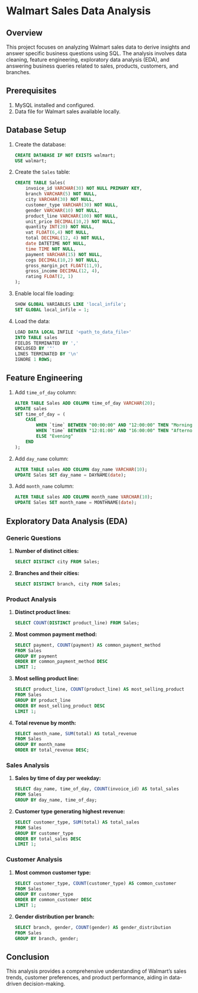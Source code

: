# Walmart Sales Data Analysis

## Overview
This project focuses on analyzing Walmart sales data to derive insights and answer specific business questions using SQL. The analysis involves data cleaning, feature engineering, exploratory data analysis (EDA), and answering business queries related to sales, products, customers, and branches.

## Prerequisites
1. MySQL installed and configured.
2. Data file for Walmart sales available locally.

## Database Setup
1. Create the database:
   ```sql
   CREATE DATABASE IF NOT EXISTS walmart;
   USE walmart;
   ```

2. Create the `Sales` table:
   ```sql
   CREATE TABLE Sales(
       invoice_id VARCHAR(30) NOT NULL PRIMARY KEY,
       branch VARCHAR(5) NOT NULL,
       city VARCHAR(30) NOT NULL,
       customer_type VARCHAR(30) NOT NULL,
       gender VARCHAR(10) NOT NULL,
       product_line VARCHAR(100) NOT NULL,
       unit_price DECIMAL(10,2) NOT NULL,
       quantity INT(20) NOT NULL,
       vat FLOAT(6,4) NOT NULL,
       total DECIMAL(12, 4) NOT NULL,
       date DATETIME NOT NULL,
       time TIME NOT NULL,
       payment VARCHAR(15) NOT NULL,
       cogs DECIMAL(10,2) NOT NULL,
       gross_margin_pct FLOAT(11,9),
       gross_income DECIMAL(12, 4),
       rating FLOAT(2, 1)
   );
   ```

3. Enable local file loading:
   ```sql
   SHOW GLOBAL VARIABLES LIKE 'local_infile';
   SET GLOBAL local_infile = 1;
   ```

4. Load the data:
   ```sql
   LOAD DATA LOCAL INFILE '<path_to_data_file>'
   INTO TABLE sales
   FIELDS TERMINATED BY ','
   ENCLOSED BY '"'
   LINES TERMINATED BY '\n'
   IGNORE 1 ROWS;
   ```

## Feature Engineering
1. Add `time_of_day` column:
   ```sql
   ALTER TABLE Sales ADD COLUMN time_of_day VARCHAR(20);
   UPDATE sales
   SET time_of_day = (
       CASE
           WHEN `time` BETWEEN "00:00:00" AND "12:00:00" THEN "Morning"
           WHEN `time` BETWEEN "12:01:00" AND "16:00:00" THEN "Afternoon"
           ELSE "Evening"
       END
   );
   ```

2. Add `day_name` column:
   ```sql
   ALTER TABLE sales ADD COLUMN day_name VARCHAR(10);
   UPDATE Sales SET day_name = DAYNAME(date);
   ```

3. Add `month_name` column:
   ```sql
   ALTER TABLE sales ADD COLUMN month_name VARCHAR(10);
   UPDATE Sales SET month_name = MONTHNAME(date);
   ```

## Exploratory Data Analysis (EDA)
### Generic Questions
1. **Number of distinct cities:**
   ```sql
   SELECT DISTINCT city FROM Sales;
   ```

2. **Branches and their cities:**
   ```sql
   SELECT DISTINCT branch, city FROM Sales;
   ```

### Product Analysis
1. **Distinct product lines:**
   ```sql
   SELECT COUNT(DISTINCT product_line) FROM Sales;
   ```

2. **Most common payment method:**
   ```sql
   SELECT payment, COUNT(payment) AS common_payment_method
   FROM Sales
   GROUP BY payment
   ORDER BY common_payment_method DESC
   LIMIT 1;
   ```

3. **Most selling product line:**
   ```sql
   SELECT product_line, COUNT(product_line) AS most_selling_product
   FROM Sales
   GROUP BY product_line
   ORDER BY most_selling_product DESC
   LIMIT 1;
   ```

4. **Total revenue by month:**
   ```sql
   SELECT month_name, SUM(total) AS total_revenue
   FROM Sales
   GROUP BY month_name
   ORDER BY total_revenue DESC;
   ```

### Sales Analysis
1. **Sales by time of day per weekday:**
   ```sql
   SELECT day_name, time_of_day, COUNT(invoice_id) AS total_sales
   FROM Sales
   GROUP BY day_name, time_of_day;
   ```

2. **Customer type generating highest revenue:**
   ```sql
   SELECT customer_type, SUM(total) AS total_sales
   FROM Sales
   GROUP BY customer_type
   ORDER BY total_sales DESC
   LIMIT 1;
   ```

### Customer Analysis
1. **Most common customer type:**
   ```sql
   SELECT customer_type, COUNT(customer_type) AS common_customer
   FROM Sales
   GROUP BY customer_type
   ORDER BY common_customer DESC
   LIMIT 1;
   ```

2. **Gender distribution per branch:**
   ```sql
   SELECT branch, gender, COUNT(gender) AS gender_distribution
   FROM Sales
   GROUP BY branch, gender;
   ```

## Conclusion
This analysis provides a comprehensive understanding of Walmart’s sales trends, customer preferences, and product performance, aiding in data-driven decision-making.


